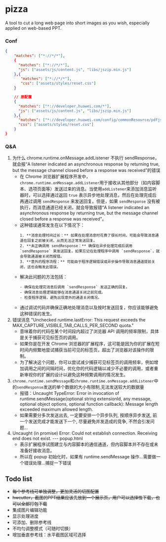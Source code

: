 # pizza

A tool to cut a long web page into short images as you wish, especially applied on web-based PPT.

### Conf

```json
{
    "matches": ["*://*/*"],
    {
      "matches": ["*://*/*"],
      "js": ["assets/js/content.js", "libs/jszip.min.js"]
    },{
       "matches": ["*://*/*"],
       "css": ["assets/styles/reset.css"]
    }

    // 原配置
    {
      "matches": ["*://developer.huawei.com/*"],
      "js": ["assets/js/content.js", "libs/jszip.min.js"]
    },{
      "matches": ["*://developer.huawei.com/config/commonResource/pdfjsToCommon/pdf/web/viewer.html"],
      "css": ["assets/styles/reset.css"]
    }
}
```

### Q&A

1. 为什么 chrome.runtime.onMessage.addListener 不执行 sendResponse，就会报“A listener indicated an asynchronous response by returning true, but the message channel closed before a response was received”的错误
   - 在 Chrome 浏览器扩展程序开发中，`chrome.runtime.onMessage.addListener`用于接收从其他部分（如内容脚本、选项页面等）发送过来的消息。当使用`addListener`来添加消息监听器时，可以选择通过返回 `true` 表示异步地处理消息，然后在处理完成后再通过调用 `sendResponse` 来发送回复。但是，如果 `sendResponse` 没有被执行，而消息通道已经关闭，就会导致报错“A listener indicated an asynchronous response by returning true, but the message channel closed before a response was received”。
   - 这种错误通常发生在以下情况下：
     ```
     1. **消息处理时间过长：** 如果在处理消息时花费了很长时间，可能会导致消息通道在回复之前被关闭，从而无法正常发送回复。
     2. **未正确调用 sendResponse：** 确保在异步处理完成后调用 `sendResponse` 来发送回复。如果忘记在处理程序中调用 `sendResponse`，就会导致通道被关闭而报错。
     3. **意外的程序流程：** 可能由于程序逻辑错误或异步操作导致消息通道提前关闭，这也会触发此错误。
     ```
   - 解决此问题的方法包括：
     ```
     - 确保在处理完消息后调用 `sendResponse` 发送正确的回复。
     - 确保消息处理逻辑能够在消息通道关闭之前完成。
     - 检查程序逻辑，避免出现意外的通道关闭情况。
     ```
   - 通过调试代码并确保正确地处理消息以及按时发送回复，你应该能够避免这种错误的发生。
2. 错误消息 "Unchecked runtime.lastError: This request exceeds the MAX_CAPTURE_VISIBLE_TAB_CALLS_PER_SECOND quota."
   - 意味着你的代码在某个时间段内超过了浏览器 API 调用的频率限制，具体是关于捕获可见标签页的调用。
   - 如果你是在开发 Chrome 浏览器的扩展程序，这可能是因为你的扩展在短时间内频繁地尝试捕获当前可见的标签页，超出了浏览器对该操作的限制。
   - 为了解决这个问题，你可以尝试减少捕获可见标签页的调用频率，例如增加调用之间的间隔时间，优化你的代码逻辑以减少不必要的调用，或者重新审视你的扩展的设计以避免这种频繁调用的情况发生。
3. `chrome.runtime.sendMessage`和`chrome.runtime.onMessage.addListener`中的`sendResponse`发送的单个数据的大小有限制,无法发送较大的数据量
   - 报错：Uncaught TypeError: Error in invocation of runtime.sendMessage(optional string extensionId, any message, optional object options, optional function callback): Message length exceeded maximum allowed length.
   - 如果需要分多次发送出去, 一定要安排一个异步队列, 按顺序异步发送, 前一个发送完成才能发送下一个, 尽量避免并发造成的竞争, 不然会引发问题...
4. Uncaught (in promise) Error: Could not establish connection. Receiving end does not exist. --- popup.html
   - 表示扩展程序试图建立与内容脚本的通信通道，但内容脚本并不存在或未准备好接收消息。
   - 所以在 popup 初始化时，如果有 runtime.sendMessage 操作...需要做一个错误处理...捕捉一下错误


## Todo list
  - ~~每个参考线可单独调整，更加灵活的切图配置~~
  - ~~hwcutter，截图的PPT结果应该先放到一个展示页，用户可以选择性下载，也可以全部打包下载~~
  - 集成图片编辑功能
  - 显示处理进度
  - 可添加、删除参考线
  - 不均匀调整模式（可随时切换）
  - 增加垂直参考线：水平截图区域可选择